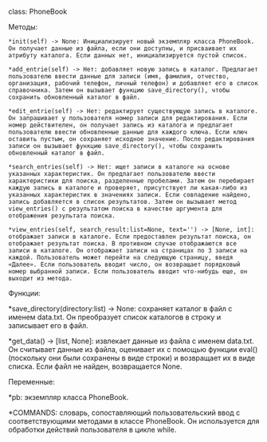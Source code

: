 class: PhoneBook

  Методы:

    *init(self) -> None: Инициализирует новый экземпляр класса PhoneBook. Он получает данные из файла, если они доступны, и присваивает их атрибуту каталога. Если данных нет, инициализируется пустой список.

    *add_entrie(self) -> Нет: добавляет новую запись в каталог. Предлагает пользователю ввести данные для записи (имя, фамилия, отчество, организация, рабочий телефон, личный телефон) и добавляет его в список справочника. Затем он вызывает функцию save_directory(), чтобы сохранить обновленный каталог в файл.

    *edit_entrie(self) -> Нет: редактирует существующую запись в каталоге. Он запрашивает у пользователя номер записи для редактирования. Если номер действителен, он получает запись из каталога и предлагает пользователю ввести обновленные данные для каждого ключа. Если ключ оставить пустым, он сохраняет исходное значение. После редактирования записи он вызывает функцию save_directory(), чтобы сохранить обновленный каталог в файл.

    *search_entries(self) -> Нет: ищет записи в каталоге на основе указанных характеристик. Он предлагает пользователю ввести характеристики для поиска, разделенные пробелами. Затем он перебирает каждую запись в каталоге и проверяет, присутствует ли какая-либо из указанных характеристик в значениях записи. Если совпадение найдено, запись добавляется в список результатов. Затем он вызывает метод view_entries() с результатом поиска в качестве аргумента для отображения результата поиска.

    *view_entries(self, search_result:list=None, text='') -> [None, int]: отображает записи в каталоге. Если предоставлен результат поиска, он отображает результат поиска. В противном случае отображаются все записи в каталоге. Он отображает записи на страницах по 3 записи на каждой. Пользователь может перейти на следующую страницу, введя «Далее». Если пользователь вводит число, он возвращает порядковый номер выбранной записи. Если пользователь вводит что-нибудь еще, он выходит из метода.

Функции:

  *save_directory(directory:list) -> None: сохраняет каталог в файл с именем data.txt. Он преобразует список каталогов в строку и записывает его в файл.

  *get_data() -> [list, None]: извлекает данные из файла с именем data.txt. Он считывает данные из файла, оценивает их с помощью функции eval() (поскольку они были сохранены в виде строки) и возвращает их в виде списка. Если файл не найден, возвращается None.

Переменные:

  *pb: экземпляр класса PhoneBook.

  *COMMANDS: словарь, сопоставляющий пользовательский ввод с соответствующими методами в классе PhoneBook. Он используется для обработки действий пользователя в цикле while.

